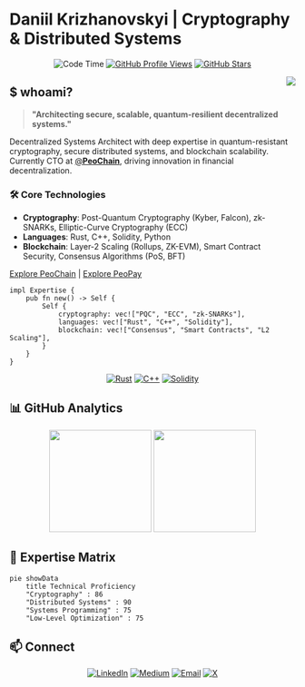 # Daniil Krizhanovskyi | Cryptography & Distributed Systems

<div align="center">

![Code Time](https://img.shields.io/badge/Code%20Time-4%2C003%20hrs%2020%20mins-blue?style=for-the-badge)
[![GitHub Profile Views](https://komarev.com/ghpvc/?username=arec1b0&base=321&color=2188ff&style=for-the-badge&label=PROFILE+VIEWS)](https://github.com/arec1b0)
[![GitHub Stars](https://img.shields.io/github/stars/hdevalence?logo=github&style=for-the-badge&color=2188ff)](https://github.com/arec1b0?tab=repositories)

</div>

<img align="right" src="https://github-readme-stats.vercel.app/api/top-langs/?username=hebasto&layout=pie&theme=transparent&hide_border=true&langs_count=5&hide=mdx,html,jupyter%20notebook,javascript,css,makefile,dockerfile,cmake,m4,scheme,roff&size_weight=0.5&count_weight=0.5&" />

## $ whoami?
> **"Architecting secure, scalable, quantum-resilient decentralized systems."**

Decentralized Systems Architect with deep expertise in quantum-resistant cryptography, secure distributed systems, and blockchain scalability. Currently CTO at [@**PeoChain**](https://github.com/PeoPay), driving innovation in financial decentralization.

### 🛠️ Core Technologies

- **Cryptography**: Post-Quantum Cryptography (Kyber, Falcon), zk-SNARKs, Elliptic-Curve Cryptography (ECC)
- **Languages**: Rust, C++, Solidity, Python
- **Blockchain**: Layer-2 Scaling (Rollups, ZK-EVM), Smart Contract Security, Consensus Algorithms (PoS, BFT)

[Explore PeoChain](https://peochain.xyz) | [Explore PeoPay](https://peopay.io)

```
impl Expertise {
    pub fn new() -> Self {
        Self {
            cryptography: vec!["PQC", "ECC", "zk-SNARKs"],
            languages: vec!["Rust", "C++", "Solidity"],
            blockchain: vec!["Consensus", "Smart Contracts", "L2 Scaling"],
        }
    }
}
```

<div align="center">

[![Rust](https://img.shields.io/badge/rust-000000?style=for-the-badge&logo=rust&logoColor=white)](https://www.rust-lang.org/)
[![C++](https://img.shields.io/badge/C++-00599C?style=for-the-badge&logo=cplusplus&logoColor=white)](https://isocpp.org/)
[![Solidity](https://img.shields.io/badge/Solidity-363636?style=for-the-badge&logo=solidity&logoColor=white)](https://soliditylang.org/)

</div>

## 📊 GitHub Analytics

<div align="center">
  <img height="180em" src="https://github-readme-stats.vercel.app/api?username=hdevalence&show_icons=true&theme=chartreuse-dark&include_all_commits=true&count_private=true&hide_border=true&hide_title=true"/>
  <img height="180em" src="https://github-readme-streak-stats.herokuapp.com/?user=hdevalence&theme=chartreuse-dark&starting_year=2021&hide_border=true"/>
</div>

## 🎯 Expertise Matrix

```mermaid
pie showData
    title Technical Proficiency
    "Cryptography" : 86
    "Distributed Systems" : 90
    "Systems Programming" : 75
    "Low-Level Optimization" : 75
```

## 📫 Connect

<div align="center">

[![LinkedIn](https://img.shields.io/badge/LinkedIn-0077B5?style=for-the-badge&logo=linkedin)](https://www.linkedin.com/in/dkrizhanovskyi-peo)
[![Medium](https://img.shields.io/badge/Medium-12100E?style=for-the-badge&logo=medium)](https://medium.com/@dk.arecibo)
[![Email](https://img.shields.io/badge/Email-D14836?style=for-the-badge&logo=proton)](mailto:d.krizhanovskyi@peochain.xyz)
[![X](https://img.shields.io/badge/X-D14836?style=for-the-badge&logo=X)](https://x.com/arec1b0)

</div>
